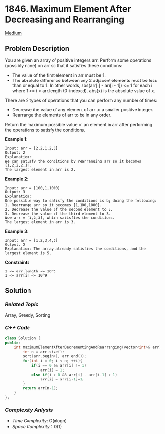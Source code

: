 # 1846. Maximum Element After Decreasing and Rearranging
[Medium](https://leetcode.com/problems/maximum-element-after-decreasing-and-rearranging/description/)

## Problem Description

You are given an array of positive integers arr. Perform some operations (possibly none) on arr so that it satisfies these conditions:

  - The value of the first element in arr must be 1.
  - The absolute difference between any 2 adjacent elements must be less than or equal to 1. In other words, abs(arr[i] - arr[i - 1]) <= 1 for each i where 1 <= i < arr.length (0-indexed). abs(x) is the absolute value of x.

There are 2 types of operations that you can perform any number of times:

  - Decrease the value of any element of arr to a smaller positive integer.
  - Rearrange the elements of arr to be in any order.

Return the maximum possible value of an element in arr after performing the operations to satisfy the conditions.

**Example 1**:
```
Input: arr = [2,2,1,2,1]
Output: 2
Explanation: 
We can satisfy the conditions by rearranging arr so it becomes [1,2,2,2,1].
The largest element in arr is 2.
```
**Example 2**:
```
Input: arr = [100,1,1000]
Output: 3
Explanation: 
One possible way to satisfy the conditions is by doing the following:
1. Rearrange arr so it becomes [1,100,1000].
2. Decrease the value of the second element to 2.
3. Decrease the value of the third element to 3.
Now arr = [1,2,3], which satisfies the conditions.
The largest element in arr is 3.
```
**Example 3**:
```
Input: arr = [1,2,3,4,5]
Output: 5
Explanation: The array already satisfies the conditions, and the largest element is 5.
```

**Constraints**
```
1 <= arr.length <= 10^5
1 <= arr[i] <= 10^9
```

## Solution

### _Related Topic_
   Array, Greedy, Sorting

### _C++ Code_
```cpp
class Solution {
public:
    int maximumElementAfterDecrementingAndRearranging(vector<int>& arr) {
        int n = arr.size();
        sort(arr.begin(), arr.end());
        for(int i = 0; i < n; ++i){
            if(i == 0 && arr[i] != 1)
                arr[i] = 1;
            else if(i > 0 && arr[i] - arr[i-1] > 1)
                arr[i] = arr[i-1]+1;
        }
        return arr[n-1];
    }
};
```

### _Complexity Anlysis_
- _Time Complexity_: O(nlogn)
- _Space Complexity_：O(1)
